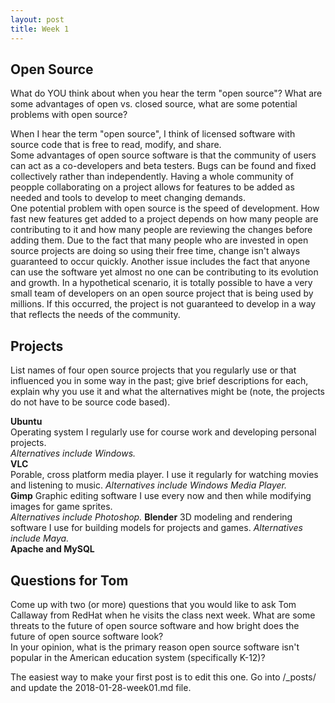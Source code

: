 ```yaml
---
layout: post
title: Week 1
---
```


## Open Source
What do YOU think about when you hear the term "open source"? What are some advantages of open vs. closed source, what are some potential problems with open source?  
  
When I hear the term "open source", I think of licensed software with source code that is free to read, modify, and share.  
Some advantages of open source software is that the community of users can act as a co-developers and beta testers. Bugs can be found and fixed collectively rather than independently. Having a whole community of peopple collaborating on a project allows for features to be added as needed and tools to develop to meet changing demands.  
One potential problem with open source is the speed of development. How fast new features get added to a project depends on how many people are contributing to it and how many people are reviewing the changes before adding them. Due to the fact that many people who are invested in open source projects are doing so using their free time, change isn't always guaranteed to occur quickly. Another issue includes the fact that anyone can use the software yet almost no one can be contributing to its evolution and growth. In a hypothetical scenario, it is totally possible to have a very small team of developers on an open source project that is being used by millions. If this occurred, the project is not guaranteed to develop in a way that reflects the needs of the community.  
  
## Projects
List names of four open source projects that you regularly use or that influenced you in some way in the past; give brief descriptions for each, explain why you use it and what the alternatives might be (note, the projects do not have to be source code based).  
  
**Ubuntu**  
Operating system I regularly use for course work and developing personal projects.  
*Alternatives include Windows.*  
**VLC**  
Porable, cross platform media player. I use it regularly for watching movies and listening to music.
*Alternatives include Windows Media Player.*  
**Gimp**
Graphic editing software I use every now and then while modifying images for game sprites.  
*Alternatives include Photoshop.*
**Blender**
3D modeling and rendering software I use for building models for projects and games.
*Alternatives include Maya.*  
**Apache and MySQL**  
  
## Questions for Tom
Come up with two (or more) questions that you would like to ask Tom Callaway from RedHat when he visits the class next week.
What are some threats to the future of open source software and how bright does the future of open source software look?  
In your opinion, what is the primary reason open source software isn't popular in the American education system (specifically K-12)?  
  
The easiest way to make your first post is to edit this one. 
Go into /_posts/ and update the 2018-01-28-week01.md file. 

